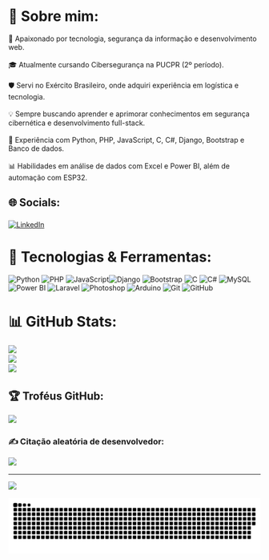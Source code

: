 # 💫 Sobre mim:
🚀 Apaixonado por tecnologia, segurança da informação e desenvolvimento web.<br>  
🎓 Atualmente cursando Cibersegurança na PUCPR (2º período).<br>  
🛡️ Servi no Exército Brasileiro, onde adquiri experiência em logística e tecnologia.<br>  
💡 Sempre buscando aprender e aprimorar conhecimentos em segurança cibernética e desenvolvimento full-stack.<br>  
🔧 Experiência com Python, PHP, JavaScript, C, C#, Django, Bootstrap e Banco de dados.<br>  
📊 Habilidades em análise de dados com Excel e Power BI, além de automação com ESP32.<br>  

## 🌐 Socials:
###
[![LinkedIn](https://img.shields.io/badge/LinkedIn-%230077B5.svg?logo=linkedin&logoColor=white)](https://www.linkedin.com/in/elgson-gabriel-santos-do-nascimento-0459441a2/) 
###

# 🚀 Tecnologias & Ferramentas:
![Python](https://img.shields.io/badge/Python-3776AB?style=for-the-badge&logo=python&logoColor=white) ![PHP](https://img.shields.io/badge/PHP-777BB4?style=for-the-badge&logo=php&logoColor=white) ![JavaScript](https://img.shields.io/badge/JavaScript-F7DF1E?style=for-the-badge&logo=javascript&logoColor=black)![Django](https://img.shields.io/badge/Django-092E20?style=for-the-badge&logo=django&logoColor=white) ![Bootstrap](https://img.shields.io/badge/Bootstrap-7952B3?style=for-the-badge&logo=bootstrap&logoColor=white)  ![C](https://img.shields.io/badge/C-00599C?style=for-the-badge&logo=c&logoColor=white) ![C#](https://img.shields.io/badge/C%23-239120?style=for-the-badge&logo=c-sharp&logoColor=white)  ![MySQL](https://img.shields.io/badge/MySQL-4479A1?style=for-the-badge&logo=mysql&logoColor=white)  ![Power BI](https://img.shields.io/badge/Power%20BI-F2C811?style=for-the-badge&logo=power-bi&logoColor=black) ![Laravel](https://img.shields.io/badge/Laravel-FF2D20?style=for-the-badge&logo=laravel&logoColor=white) ![Photoshop](https://img.shields.io/badge/Adobe%20Photoshop-31A8FF?style=for-the-badge&logo=adobephotoshop&logoColor=white) ![Arduino](https://img.shields.io/badge/Arduino-00979D?style=for-the-badge&logo=arduino&logoColor=white) ![Git](https://img.shields.io/badge/Git-F05032?style=for-the-badge&logo=git&logoColor=white) ![GitHub](https://img.shields.io/badge/GitHub-181717?style=for-the-badge&logo=github&logoColor=white)

 
# 📊 GitHub Stats:
![](https://github-readme-stats.vercel.app/api?username=ElgsonNascimento&theme=dracula&hide_border=false&include_all_commits=true&count_private=false)<br/>
![](https://github-readme-streak-stats.herokuapp.com/?user=ElgsonNascimento&theme=dracula&hide_border=false)<br/>
![](https://github-readme-stats.vercel.app/api/top-langs/?username=ElgsonNascimento&theme=dracula&hide_border=false&include_all_commits=true&count_private=false&layout=compact)

## 🏆 Troféus GitHub:
![](https://github-profile-trophy.vercel.app/?username=ElgsonNascimento&theme=gruvbox&no-frame=false&no-bg=true&margin-w=4)

### ✍️ Citação aleatória de desenvolvedor:
![](https://quotes-github-readme.vercel.app/api?type=horizontal&theme=radical)

---
[![](https://visitcount.itsvg.in/api?id=ElgsonNascimento&icon=0&color=0)](https://visitcount.itsvg.in)

![snake gif](https://github.com/ElgsonNascimento/ElgsonNascimento/blob/output/github-snake-dark.svg)


